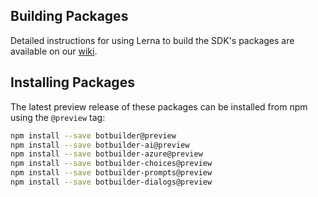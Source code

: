## Building Packages
Detailed instructions for using Lerna to build the SDK's packages are available on our [wiki](https://github.com/Microsoft/botbuilder-js/wiki/Building-the-SDK).

## Installing Packages
The latest preview release of these packages can be installed from npm using the `@preview` tag:

```bash
npm install --save botbuilder@preview
npm install --save botbuilder-ai@preview
npm install --save botbuilder-azure@preview
npm install --save botbuilder-choices@preview
npm install --save botbuilder-prompts@preview
npm install --save botbuilder-dialogs@preview
``` 